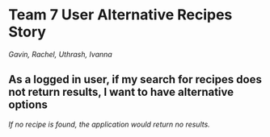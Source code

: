# Team 7 User Alternative Recipes Story
*Gavin, Rachel, Uthrash, Ivanna*

## As a logged in user, if my search for recipes does not return results, I want to have alternative options

*If no recipe is found, the application would return no results.*

